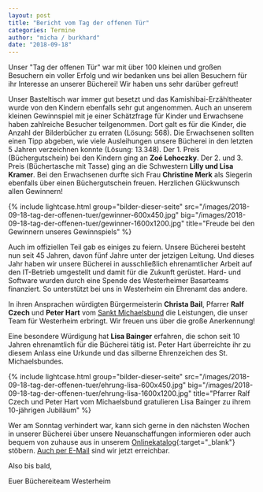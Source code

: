 ```yaml
---
layout: post
title: "Bericht vom Tag der offenen Tür"
categories: Termine
author: "micha / burkhard"
date: "2018-09-18"
---
```


Unser "Tag der offenen Tür" war mit über 100 kleinen und großen Besuchern ein voller Erfolg und wir bedanken uns bei allen Besuchern für ihr Interesse an unserer Bücherei! Wir haben uns sehr darüber gefreut!

Unser Basteltisch war immer gut besetzt und das Kamishibai-Erzähltheater wurde von den Kindern ebenfalls sehr gut angenommen. Auch an unserem kleinen Gewinnspiel mit je einer Schätzfrage für Kinder und Erwachsene haben zahlreiche Besucher teilgenommen. Dort galt es für die Kinder, die Anzahl der Bilderbücher zu erraten (Lösung: 568). Die Erwachsenen sollten einen Tipp abgeben, wie viele Ausleihungen unsere Bücherei in den letzten 5 Jahren verzeichnen konnte (Lösung: 13.348). Der 1. Preis (Büchergutschein) bei den Kindern ging an **Zoé Lehoczky**. Der 2. und 3. Preis (Büchertasche mit Tasse) ging an die Schwestern **Lilly und Lisa Kramer**. Bei den Erwachsenen durfte sich Frau **Christine Merk** als Siegerin ebenfalls über einen Büchergutschein freuen. Herzlichen Glückwunsch allen Gewinnern!

{% include lightcase.html group="bilder-dieser-seite"
      src="/images/2018-09-18-tag-der-offenen-tuer/gewinner-600x450.jpg" 
      big="/images/2018-09-18-tag-der-offenen-tuer/gewinner-1600x1200.jpg" 
      title="Freude bei den Gewinnern unseres Gewinnspiels" %}

Auch im offiziellen Teil gab es einiges zu feiern. Unsere Bücherei besteht nun seit 45 Jahren, davon fünf Jahre unter der jetzigen Leitung. Und dieses Jahr haben wir unsere Bücherei in ausschließlich ehrenamtlicher Arbeit auf den IT-Betrieb umgestellt und damit für die Zukunft gerüstet. Hard- und Software wurden durch eine Spende des Westerheimer Basarteams finanziert. So unterstützt bei uns in Westerheim ein Ehrenamt das andere. 

In ihren Ansprachen würdigten Bürgermeisterin **Christa Bail**, Pfarrer **Ralf Czech** und **Peter Hart** vom [Sankt Michaelsbund](https://www.st-michaelsbund.de/buechereiarbeit.html) die Leistungen, die unser Team für Westerheim erbringt. Wir freuen uns über die große Anerkennung!

Eine besondere Würdigung hat **Lisa Bainger** erfahren, die schon seit 10 Jahren ehrenamtlich für die Bücherei tätig ist. Peter Hart überreichte ihr zu diesem Anlass eine Urkunde und das silberne Ehrenzeichen des St. Michaelsbundes.

{% include lightcase.html group="bilder-dieser-seite"
      src="/images/2018-09-18-tag-der-offenen-tuer/ehrung-lisa-600x450.jpg" 
      big="/images/2018-09-18-tag-der-offenen-tuer/ehrung-lisa-1600x1200.jpg" 
      title="Pfarrer Ralf Czech und Peter Hart vom Michaelsbund gratulieren Lisa Bainger zu ihrem 10-jährigen Jubiläum" %}
      
Wer am Sonntag verhindert war, kann sich gerne in den nächsten Wochen in unserer Bücherei über unsere Neuanschaffungen informieren oder auch bequem von zuhause aus in unserem [Onlinekatalog](https://www.biblino.de/westerheim){:target="_blank"} stöbern. [Auch per E-Mail](/der-weg-zu-uns/#e-mail-adresse) sind wir jetzt erreichbar.

Also bis bald,

Euer Büchereiteam Westerheim
